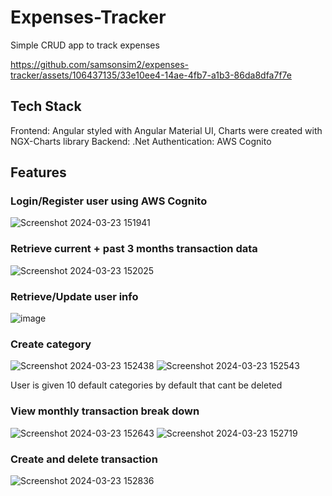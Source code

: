 # Expenses-Tracker

Simple CRUD app to track expenses 

https://github.com/samsonsim2/expenses-tracker/assets/106437135/33e10ee4-14ae-4fb7-a1b3-86da8dfa7f7e

## Tech Stack
Frontend: Angular styled with Angular Material UI, Charts were created with NGX-Charts library
Backend: .Net 
Authentication: AWS Cognito 

## Features 

### Login/Register user using AWS Cognito 
![Screenshot 2024-03-23 151941](https://github.com/samsonsim2/expenses-tracker/assets/106437135/6236bb75-a1f2-4129-86f2-1b1b4ab5592c)

### Retrieve current + past 3 months transaction data
![Screenshot 2024-03-23 152025](https://github.com/samsonsim2/expenses-tracker/assets/106437135/84130bb0-5f56-4248-a08d-efd8d1b9f08f)

### Retrieve/Update user info 
![image](https://github.com/samsonsim2/expenses-tracker/assets/106437135/4e01038e-41b2-4699-88c4-9ff42e973626)

### Create category 
![Screenshot 2024-03-23 152438](https://github.com/samsonsim2/expenses-tracker/assets/106437135/a038172e-6d59-4d2f-8ed5-2706cec84713)
![Screenshot 2024-03-23 152543](https://github.com/samsonsim2/expenses-tracker/assets/106437135/6f60abfa-093d-44ae-aedf-824deb28fb33)

User is given 10 default categories by default that cant be deleted 

### View monthly transaction break down 
![Screenshot 2024-03-23 152643](https://github.com/samsonsim2/expenses-tracker/assets/106437135/a0983dbc-e012-491c-a216-45c4a03ac2bd)
![Screenshot 2024-03-23 152719](https://github.com/samsonsim2/expenses-tracker/assets/106437135/e3745901-ede8-4c99-8f5b-1eac7468d4a3)

### Create and delete transaction 

![Screenshot 2024-03-23 152836](https://github.com/samsonsim2/expenses-tracker/assets/106437135/ed28ca64-eb82-4192-ab3d-cf02b63eb248)
